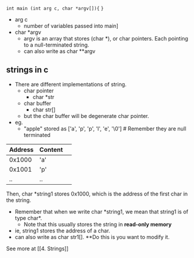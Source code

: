 `int main (int arg c, char *argv[]){`
`}`

- arg c
	- number of variables passed into main]
- char \*argv
	- argv is an array that stores (char \*), or char pointers. Each pointing to a null-terminated string.
	- can also write as char \*\*argv

## strings in c
- There are different implementations of string.
	- char pointer
		- char \*str
	- char buffer
		- char str\[] 
	- but the char buffer will be degenerate char pointer.
- eg.
	- "apple" stored as \['a', 'p', 'p', 'l', 'e', '\0'] # Remember they are null terminated

| Address | Content |     |
| ------- | ------- | --- |
| 0x1000  | 'a'     |     |
| 0x1001  | 'p'     |     |
| ..      | ..      |     |

Then, char \*string1 stores 0x1000, which is the address of the first char in the string.
- Remember that when we write char \*string1, we mean that string1 is of type char\*.
	- Note that this usually stores the string in **read-only memory**
- ie, string1 stores the address of a char.
- can also write as char str1\[]. **Do this is you want to modify it.

See more at [[4. Strings]]
